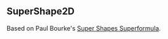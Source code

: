 ## SuperShape2D

Based on Paul Bourke's [Super Shapes Superformula](http://paulbourke.net/geometry/supershape/).
